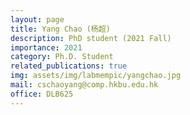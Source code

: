 ```yaml
---
layout: page
title: Yang Chao (杨超)
description: PhD student (2021 Fall)
importance: 2021
category: Ph.D. Student
related_publications: true
img: assets/img/labmempic/yangchao.jpg
mail: cschaoyang@comp.hkbu.edu.hk
office: DLB625
---
```


